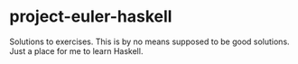 # project-euler-haskell

Solutions to exercises. This is by no means supposed to be good solutions. Just a place for me to learn Haskell.